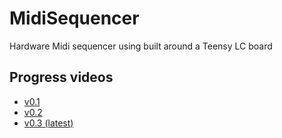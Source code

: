 # MidiSequencer
Hardware Midi sequencer using built around a Teensy LC board

## Progress videos
- [v0.1](https://www.youtube.com/watch?v=wviU7Qo1Lao)
- [v0.2](https://www.youtube.com/watch?v=-usU8Q6J4SY)
- [v0.3 (latest)](https://www.youtube.com/watch?v=-GkqCylpvnY)
